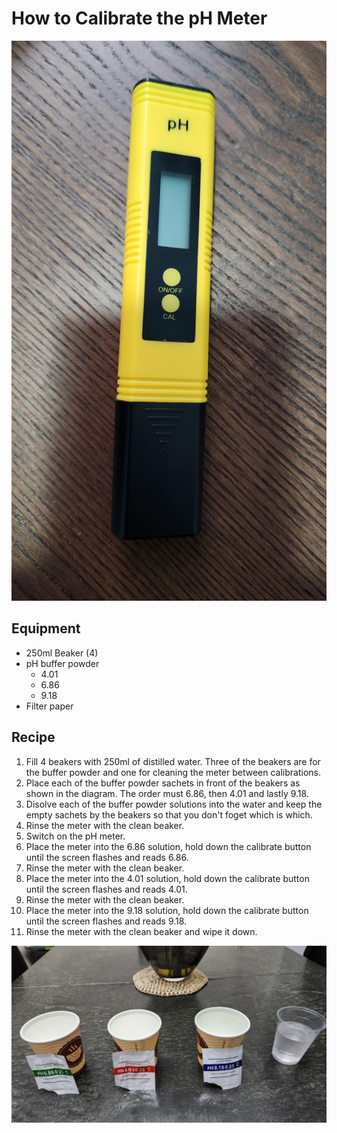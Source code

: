 # How to Calibrate the pH Meter

![pH meter](Image/pHMeter.jpg)

## Equipment

- 250ml Beaker (4)
- pH buffer powder
    - 4.01
    - 6.86
    - 9.18
- Filter paper

## Recipe

1. Fill 4 beakers with 250ml of distilled water. Three of the beakers are for the buffer powder and one for cleaning the meter between calibrations.
2. Place each of the buffer powder sachets in front of the beakers as shown in the diagram. The order must 6.86, then 4.01 and lastly 9.18.
3. Disolve each of the buffer powder solutions into the water and keep the empty sachets by the beakers so that you don't foget which is which.
4. Rinse the meter with the clean beaker.
5. Switch on the pH meter.
6. Place the meter into the 6.86 solution, hold down the calibrate button until the screen flashes and reads 6.86.
7. Rinse the meter with the clean beaker.
8. Place the meter into the 4.01 solution, hold down the calibrate button until the screen flashes and reads 4.01.
9. Rinse the meter with the clean beaker.
10. Place the meter into the 9.18 solution, hold down the calibrate button until the screen flashes and reads 9.18.
11. Rinse the meter with the clean beaker and wipe it down.

![pH meter](Image/pHCalibration.jpg)